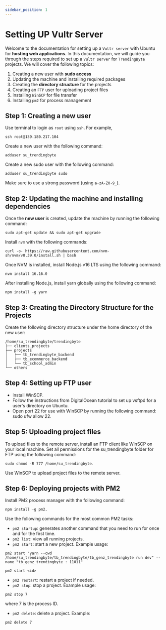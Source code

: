 ```yaml
---
sidebar_position: 1
---
```


# Setting UP Vultr Server

Welcome to the documentation for setting up a `Vultr server` with Ubuntu for **hosting web applications**. In this documentation, we will guide you through the steps required to set up a `Vultr server` for `TrendingByte` projects. We will cover the following topics:

1. Creating a new user with **sudo access**
2. Updating the machine and installing required packages
3. Creating the **directory structure** for the projects
4. Creating an `FTP` user for uploading project files
5. Installing `WinSCP` for file transfer
6. Installing `pm2` for process management

## Step 1: Creating a new user

Use terminal to login as `root` using `ssh`. For example,
``` 
ssh root@139.180.217.104
```
Create a new user with the following command:
``` 
adduser su_trendingbyte
```
Create a new sudo user with the following command: 
```
adduser su_trendingbyte sudo
```
Make sure to use a strong password (using `a-zA-Z0-9_`).

## Step 2: Updating the machine and installing dependencies

Once the **new user** is created, update the machine by running the following command:
```
sudo apt-get update && sudo apt-get upgrade
```
Install `nvm` with the following commands:
```
curl -o- https://raw.githubusercontent.com/nvm-sh/nvm/v0.39.0/install.sh | bash
```
Once NVM is installed, install Node.js v16 LTS using the following command:
```
nvm install 16.16.0
```
After installing Node.js, install yarn globally using the following command:
```
npm install -g yarn
```
## Step 3: Creating the Directory Structure for the Projects

Create the following directory structure under the home directory of the new user:

    /home/su_trendingbyte/trendingbyte
    ├── clients_projects
    ├── projects
    │   ├── tb_trendingbyte_backend
    │   ├── tb_ecommerce_backend
    │   └── tb_school_admin
    └── others
## Step 4: Setting up FTP user

  - Install WinSCP.
  - Follow the instructions from DigitalOcean tutorial to set up vsftpd for a user's directory on Ubuntu.
  - Open port 22 for use with WinSCP by running the following command: sudo ufw allow 22.

## Step 5: Uploading project files

  To upload files to the remote server, install an FTP client like WinSCP on your local machine.
  Set all permissions for the su_trendingbyte folder for FTP using the following command: 
  ```
  sudo chmod -R 777 /home/su_trendingbyte.
  ```
  Use WinSCP to upload project files to the remote server.  

## Step 6: Deploying projects with PM2

Install PM2 process manager with the following command: 
```
npm install -g pm2.
```
Use the following commands for the most common PM2 tasks:
  - `pm2 startup`: generates another command that you need to run for once and for the first time.
  - `pm2 list`: view all running projects.
  - `pm2 start`: start a new project. Example usage: 
```
pm2 start "yarn --cwd /home/su_trendingbyte/tb_trendingbyte/tb_genz_trendingbyte run dev" --name "tb_genz_trendingbyte : 11011"
```
```
pm2 start <id>
```
  - `pm2 restart`: restart a project if needed.
  - `pm2 stop`: stop a project. Example usage: 
  ```
  pm2 stop 7 
  ```
  where 7 is the process ID.
  - `pm2 delete`: delete a project. Example:
  ```
  pm2 delete 7 
  ```


